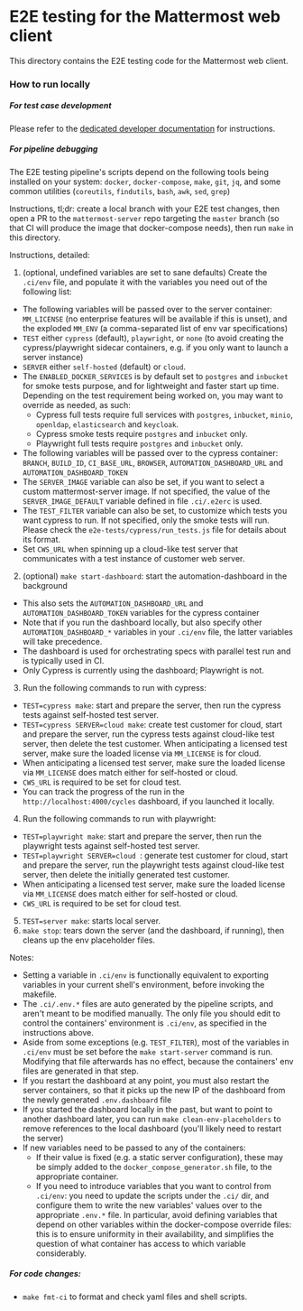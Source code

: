 # E2E testing for the Mattermost web client

This directory contains the E2E testing code for the Mattermost web client.

### How to run locally

##### For test case development

Please refer to the [dedicated developer documentation](https://developers.mattermost.com/contribute/more-info/webapp/e2e-testing/) for instructions.

##### For pipeline debugging

The E2E testing pipeline's scripts depend on the following tools being installed on your system: `docker`, `docker-compose`, `make`, `git`, `jq`, and some common utilities (`coreutils`, `findutils`, `bash`, `awk`, `sed`, `grep`)

Instructions, tl;dr: create a local branch with your E2E test changes, then open a PR to the `mattermost-server` repo targeting the `master` branch (so that CI will produce the image that docker-compose needs), then run `make` in this directory.

Instructions, detailed:
1. (optional, undefined variables are set to sane defaults) Create the `.ci/env` file, and populate it with the variables you need out of the following list:
  * The following variables will be passed over to the server container: `MM_LICENSE` (no enterprise features will be available if this is unset), and the exploded `MM_ENV` (a comma-separated list of env var specifications)
  * `TEST` either `cypress` (default), `playwright`, or `none` (to avoid creating the cypress/playwright sidecar containers, e.g. if you only want to launch a server instance)
  * `SERVER` either `self-hosted` (default) or `cloud`.
  * The `ENABLED_DOCKER_SERVICES` is by default set to `postgres` and `inbucket` for smoke tests purpose, and for lightweight and faster start up time. Depending on the test requirement being worked on, you may want to override as needed, as such:
    * Cypress full tests require full services with `postgres`, `inbucket`, `minio`, `openldap`, `elasticsearch` and `keycloak`.
    * Cypress smoke tests require `postgres` and `inbucket` only.
    * Playwright full tests require `postgres` and `inbucket` only.
  * The following variables will be passed over to the cypress container: `BRANCH`, `BUILD_ID`, `CI_BASE_URL`, `BROWSER`, `AUTOMATION_DASHBOARD_URL` and `AUTOMATION_DASHBOARD_TOKEN`
  * The `SERVER_IMAGE` variable can also be set, if you want to select a custom mattermost-server image. If not specified, the value of the `SERVER_IMAGE_DEFAULT` variable defined in file `.ci/.e2erc` is used.
  * The `TEST_FILTER` variable can also be set, to customize which tests you want cypress to run. If not specified, only the smoke tests will run. Please check the `e2e-tests/cypress/run_tests.js` file for details about its format.
  * Set `CWS_URL` when spinning up a cloud-like test server that communicates with a test instance of customer web server. 
2. (optional) `make start-dashboard`: start the automation-dashboard in the background
  * This also sets the `AUTOMATION_DASHBOARD_URL` and `AUTOMATION_DASHBOARD_TOKEN` variables for the cypress container
  * Note that if you run the dashboard locally, but also specify other `AUTOMATION_DASHBOARD_*` variables in your `.ci/env` file, the latter variables will take precedence.
  * The dashboard is used for orchestrating specs with parallel test run and is typically used in CI.
  * Only Cypress is currently using the dashboard; Playwright is not.
3. Run the following commands to run with cypress:
  * `TEST=cypress make`: start and prepare the server, then run the cypress tests against self-hosted test server.
  * `TEST=cypress SERVER=cloud make`: create test customer for cloud, start and prepare the server, run the cypress tests against cloud-like test server, then delete the test customer. When anticipating a licensed test server, make sure the loaded license via `MM_LICENSE` is for cloud.
  * When anticipating a licensed test server, make sure the loaded license via `MM_LICENSE` does match either for self-hosted or cloud.
  * `CWS_URL` is required to be set for cloud test.
  * You can track the progress of the run in the `http://localhost:4000/cycles` dashboard, if you launched it locally.
4. Run the following commands to run with playwright:
  * `TEST=playwright make`: start and prepare the server, then run the playwright tests against self-hosted test server.
  * `TEST=playwright SERVER=cloud `: generate test customer for cloud, start and prepare the server, run the playwright tests against cloud-like test server, then delete the initially generated test customer.
  * When anticipating a licensed test server, make sure the loaded license via `MM_LICENSE` does match either for self-hosted or cloud.
  * `CWS_URL` is required to be set for cloud test.
5. `TEST=server make`: starts local server.
6. `make stop`: tears down the server (and the dashboard, if running), then cleans up the env placeholder files.

Notes:
- Setting a variable in `.ci/env` is functionally equivalent to exporting variables in your current shell's environment, before invoking the makefile.
- The `.ci/.env.*` files are auto generated by the pipeline scripts, and aren't meant to be modified manually. The only file you should edit to control the containers' environment is `.ci/env`, as specified in the instructions above.
- Aside from some exceptions (e.g. `TEST_FILTER`), most of the variables in `.ci/env` must be set before the `make start-server` command is run. Modifying that file afterwards has no effect, because the containers' env files are generated in that step.
- If you restart the dashboard at any point, you must also restart the server containers, so that it picks up the new IP of the dashboard from the newly generated `.env.dashboard` file
- If you started the dashboard locally in the past, but want to point to another dashboard later, you can run `make clean-env-placeholders` to remove references to the local dashboard (you'll likely need to restart the server)
- If new variables need to be passed to any of the containers:
  * If their value is fixed (e.g. a static server configuration), these may be simply added to the `docker_compose_generator.sh` file, to the appropriate container.
  * If you need to introduce variables that you want to control from `.ci/env`: you need to update the scripts under the `.ci/` dir, and configure them to write the new variables' values over to the appropriate `.env.*` file. In particular, avoid defining variables that depend on other variables within the docker-compose override files: this is to ensure uniformity in their availability, and simplifies the question of what container has access to which variable considerably.

##### For code changes:
* `make fmt-ci` to format and check yaml files and shell scripts.
